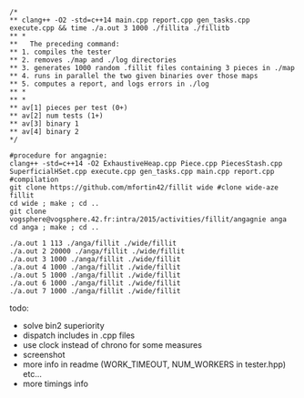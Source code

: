 
```
/*
** clang++ -O2 -std=c++14 main.cpp report.cpp gen_tasks.cpp execute.cpp && time ./a.out 3 1000 ./fillita ./fillitb
** *
**   The preceding command:
** 1. compiles the tester
** 2. removes ./map and ./log directories
** 3. generates 1000 random .fillit files containing 3 pieces in ./map
** 4. runs in parallel the two given binaries over those maps
** 5. computes a report, and logs errors in ./log
** *
** *
** av[1] pieces per test (0+)
** av[2] num tests (1+)
** av[3] binary 1
** av[4] binary 2
*/
```

```
#procedure for angagnie:
clang++ -std=c++14 -O2 ExhaustiveHeap.cpp Piece.cpp PiecesStash.cpp SuperficialHSet.cpp execute.cpp gen_tasks.cpp main.cpp report.cpp #compilation
git clone https://github.com/mfortin42/fillit wide #clone wide-aze fillit
cd wide ; make ; cd ..
git clone vogsphere@vogsphere.42.fr:intra/2015/activities/fillit/angagnie anga
cd anga ; make ; cd ..

./a.out 1 113 ./anga/fillit ./wide/fillit
./a.out 2 20000 ./anga/fillit ./wide/fillit
./a.out 3 1000 ./anga/fillit ./wide/fillit
./a.out 4 1000 ./anga/fillit ./wide/fillit
./a.out 5 1000 ./anga/fillit ./wide/fillit
./a.out 6 1000 ./anga/fillit ./wide/fillit
./a.out 7 1000 ./anga/fillit ./wide/fillit
```


todo:
- solve bin2 superiority
- dispatch includes in .cpp files
- use clock instead of chrono for some measures
- screenshot
- more info in readme (WORK_TIMEOUT, NUM_WORKERS in tester.hpp) etc...
- more timings info

